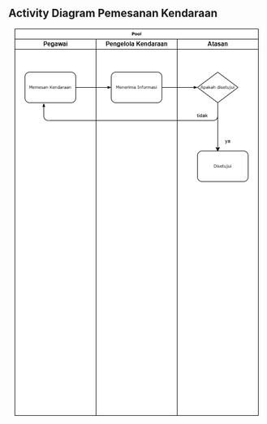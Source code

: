 ## Activity Diagram Pemesanan Kendaraan
<p align="center">
<img src="/activity diagram.drawio.png" alt="Activity Diagram">
</p>
